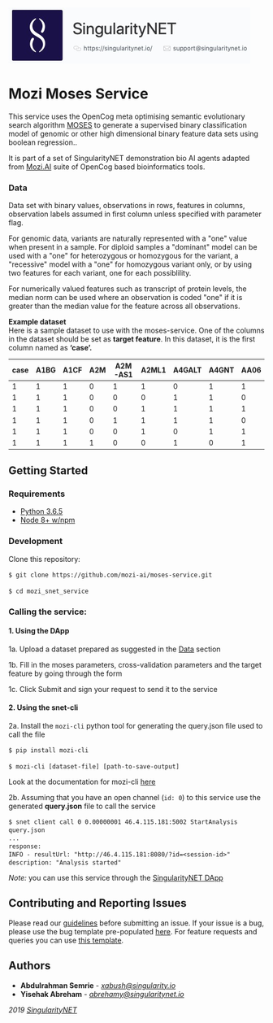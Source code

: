 [issue-template]: ../../../../../issues/new?template=BUG_REPORT.md
[feature-template]: ../../../../../issues/new?template=FEATURE_REQUEST.md

![singnetlogo](../assets/singnet-logo.jpg?raw=true 'SingularityNET')

# Mozi Moses Service


This service uses the OpenCog meta optimising semantic evolutionary search algorithm [MOSES](https://github.com/opencog/moses)
to generate a supervised binary classification model of genomic or other high dimensional binary feature data sets using boolean regression..

It is part of a set of SingularityNET demonstration bio AI agents adapted from [Mozi.AI](https://mozi.ai) suite of OpenCog based bioinformatics tools.

### Data


Data set with binary values, observations in rows, features in columns, observation labels assumed in first column unless specified with parameter flag.

For genomic data, variants are naturally represented with a "one" value when present in a sample.  For diploid samples a "dominant" model can be used with a "one" for heterozygous or homozygous for the variant, a "recessive" model with a "one" for homozygous variant only, or by using two features for each variant, one for each possiblility.

For numerically valued features such as transcript of protein levels, the median norm can be used where an observation is coded "one" if it is greater than the median value for the feature across all observations.

**Example dataset** \
Here is a sample dataset to use with the moses-service. One of the columns in the dataset should be set as **target feature**. In this dataset,  it is the first column named as **‘case’.**

| case | A1BG | A1CF | A2M | A2M-AS1 | A2ML1 | A4GALT | A4GNT | AA06 | AAAS |
|------|------|------|-----|---------|-------|--------|-------|------|------|
| 1    | 1    | 1    | 0   | 1       | 1     | 0      | 1     | 1    | 0    |
| 1    | 1    | 1    | 0   | 0       | 0     | 1      | 1     | 0    | 0    |
| 1    | 1    | 1    | 0   | 0       | 1     | 1      | 1     | 1    | 0    |
| 1    | 1    | 1    | 0   | 1       | 1     | 1      | 1     | 0    | 1    |
| 1    | 1    | 1    | 0   | 0       | 1     | 0      | 1     | 1    | 0    |
| 1    | 1    | 1    | 1   | 0       | 0     | 1      | 0     | 1    | 0    |


## Getting Started


### Requirements

- [Python 3.6.5](https://www.python.org/downloads/release/python-365/)
- [Node 8+ w/npm](https://nodejs.org/en/download/)



### Development

Clone this repository:

```
$ git clone https://github.com/mozi-ai/moses-service.git

$ cd mozi_snet_service
```

### Calling the service:


#### 1. Using the DApp

1a. Upload a dataset prepared as suggested in the [Data](#data) section

1b. Fill in the moses parameters, cross-validation parameters and the target feature by going through the form

1c. Click Submit and sign your request to send it to the service


#### 2. Using the snet-cli

2a. Install the `mozi-cli` python tool for generating the query.json file used to call the file

```
$ pip install mozi-cli

$ mozi-cli [dataset-file] [path-to-save-output]
```
Look at the documentation for mozi-cli [here](https://github.com/mozi-ai/mozi-service-cli)


2b. Assuming that you have an open channel (`id: 0`) to this service use the generated **query.json** file to call the service

```
$ snet client call 0 0.00000001 46.4.115.181:5002 StartAnalysis query.json
...
response: 
INFO - resultUrl: "http://46.4.115.181:8080/?id=<session-id>"
description: "Analysis started"
```

*Note:* you can use this service through the [SingularityNET DApp](beta.singularitynet.io)


## Contributing and Reporting Issues

Please read our [guidelines](https://github.com/singnet/wiki/blob/master/guidelines/CONTRIBUTING.md#submitting-an-issue) before submitting an issue.
If your issue is a bug, please use the bug template pre-populated [here][issue-template].
For feature requests and queries you can use [this template][feature-template].

## Authors

* **Abdulrahman Semrie** - *xabush@singularity.io*
* **Yisehak Abreham** - *abrehamy@singularitynet.io* 

<i class="fa fa-copyright"/> 2019 [SingularityNET](https://www.singularitynet.io)
